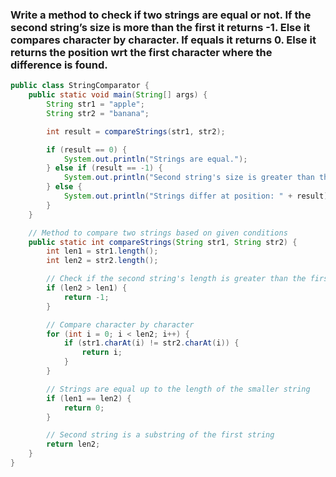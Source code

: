 ### Write a method to check if two strings are equal or not. If the second string’s size is more than the first it returns -1. Else it compares character by character. If equals it returns 0. Else it returns the position wrt the first character where the difference is found.

```java
public class StringComparator {
    public static void main(String[] args) {
        String str1 = "apple";
        String str2 = "banana";

        int result = compareStrings(str1, str2);

        if (result == 0) {
            System.out.println("Strings are equal.");
        } else if (result == -1) {
            System.out.println("Second string's size is greater than the first.");
        } else {
            System.out.println("Strings differ at position: " + result);
        }
    }

    // Method to compare two strings based on given conditions
    public static int compareStrings(String str1, String str2) {
        int len1 = str1.length();
        int len2 = str2.length();

        // Check if the second string's length is greater than the first
        if (len2 > len1) {
            return -1;
        }

        // Compare character by character
        for (int i = 0; i < len2; i++) {
            if (str1.charAt(i) != str2.charAt(i)) {
                return i;
            }
        }

        // Strings are equal up to the length of the smaller string
        if (len1 == len2) {
            return 0;
        }

        // Second string is a substring of the first string
        return len2;
    }
}

```
